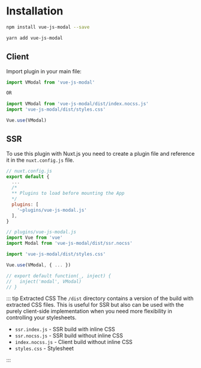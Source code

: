 # Installation

```bash
npm install vue-js-modal --save
```

```bash
yarn add vue-js-modal
```

## Client

Import plugin in your main file:

```js
import VModal from 'vue-js-modal'

OR

import VModal from 'vue-js-modal/dist/index.nocss.js'
import 'vue-js-modal/dist/styles.css'
```

```js
Vue.use(VModal)
```

## SSR

To use this plugin with Nuxt.js you need to create a plugin file and reference it in the `nuxt.config.js` file.

```js
// nuxt.config.js
export default {
  ...
  /*
  ** Plugins to load before mounting the App
  */
  plugins: [
    '~plugins/vue-js-modal.js'
  ],
}
```

```js
// plugins/vue-js-modal.js
import Vue from 'vue'
import Modal from 'vue-js-modal/dist/ssr.nocss'

import 'vue-js-modal/dist/styles.css'

Vue.use(VModal, { ... })

// export default function(_, inject) {
//   inject('modal', VModal)
// }
```

::: tip Extracted CSS
The `/dist` directory contains a version of the build with extracted CSS files. This is useful for SSR but also can be used with the purely client-side implementation when you need more flexibility in controlling your stylesheets.

- `ssr.index.js` - SSR build with inline CSS
- `ssr.nocss.js` - SSR build without inline CSS
- `index.nocss.js` - Client build without inline CSS
- `styles.css` - Stylesheet

:::
